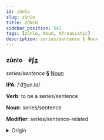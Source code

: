 ```yaml
---
id: zûnlo
slug: zûnlo
title: ZÛNLO
sidebar_position: 541
tags: [zûnlo, Noun, Afroasiatic]
description: series/sentence § Noun
---
```


### zûnlo&emsp;<span kind="abugida">ⱴ̃ʄʓ</span>

*series/sentence* **§** [Noun](../../tags/Noun)

**IPA**: /ˈd͡ʒun.lɑ/

**Verb**: to be a series/sentence

**Noun**: series/sentence

**Modifier**: series/sentence-related

<details>
    <summary>Origin</summary>
    Arabic جُمْلَة jumla /d͡ʒum.la/<br/>
    <em>Afroasiatic Language Family</em>
</details>